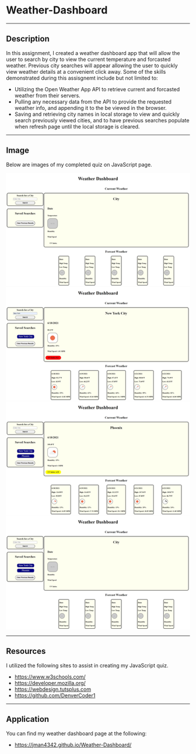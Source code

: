 # Weather-Dashboard
---

## Description

In this assignment, I created a weather dashboard app that will allow the user to search by city to view the current temperature and forcasted weather. Previous city searches will appear allowing the user to quickly view weather details at a convenient click away.  Some of the skills demonstrated during this assisgnemt include but not limited to:
* Utilizing the Open Weather App API to retrieve current and forcasted weather from their servers.
* Pulling any necessary data from the API to provide the requested weather info, and appending it to the be viewed in the browser.
* Saving and retrieving city names in local storage to view and quickly search previously viewed cities, and to have previous searches populate when refresh page until the local storage is cleared.

---

## Image

Below are images of my completed quiz on JavaScript page.

![Weather dashboard start screen](./images/weather_start.jpeg)
![Initial search results](./images/initial_search_results.jpeg)
![Saved city results](./images/saved_search_results.jpeg)
![Page on refresh with previous searches](./images/page_refreshed.jpeg)


---

## Resources

I utilized the following sites to assist in creating my JavaScript quiz.
* https://www.w3schools.com/
* https://developer.mozilla.org/
* https://webdesign.tutsplus.com
* https://github.com/DenverCoder1

---

## Application

You can find my weather dashboard page at the following:

* https://jman4342.github.io/Weather-Dashboard/